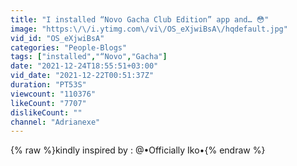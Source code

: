 ```yaml
---
title: "I installed “Novo Gacha Club Edition” app and… 😳"
image: "https:\/\/i.ytimg.com\/vi\/OS_eXjwiBsA\/hqdefault.jpg"
vid_id: "OS_eXjwiBsA"
categories: "People-Blogs"
tags: ["installed","“Novo","Gacha"]
date: "2021-12-24T18:55:51+03:00"
vid_date: "2021-12-22T00:51:37Z"
duration: "PT53S"
viewcount: "110376"
likeCount: "7707"
dislikeCount: ""
channel: "Adrianexe"
---
```

{% raw %}kindly inspired by : @•Officially Iko•{% endraw %}
